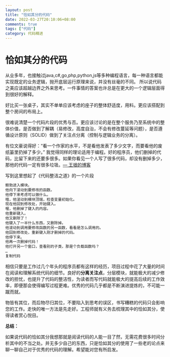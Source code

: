 ```yaml
---
layout: post
title: "恰如其分的代码"
date: 2022-03-27T20:10:06+08:00
comments: true
tags: ["代码"]
category: 代码精进
---
```


# 恰如其分的代码

从业多年，也接触过java,c#,go,php,python,js等多种编程语言，每一种语言都能实现既定的业务逻辑，抛开底层运行原理来说，并没有丝毫的不同。 所以说代码之美应该超越边界之外来思考。一件事情的答案也许总是在更大的一个逻辑层面得到很好的解释。

好比买一张桌子，其实不单单应该考虑的座子的整体舒适度，用料。更应该搭配到整个房间的布局上。

很难说清楚一个代码片段的优秀与否。更应该讨论的是在整个服务乃至系统中的整体价值，是否做到了解耦（易修改，高度自治，不会有修改蔓延等问题），是否遵循设计原则（SOLID）做到了关注点分离（控制与逻辑业务的分离）。

有位文豪说得好：“看一个作家的水平，不是看他发表了多少文字，而要看他的废纸篓里扔掉了多少。” 我觉得同样的理论适用于编程。好的程序员，他们删掉的代码，比留下来的还要多很多。如果你看见一个人写了很多代码，却没有删掉多少，那他的代码一定有很多垃圾。[— 王垠的博客](https://link.juejin.cn?target=http%3A%2F%2Fwww.yinwang.org%2Fblog-cn%2F2015%2F11%2F21%2Fprogramming-philosophy)

写到这里想起了《代码整洁之道》的一个片段

```jsx
鲍勃进入模块。
他向下滚动到要修改的函数。
他停下来考虑可以做什么。
哦，他滚动到模块顶端，检查变量初始化。
现在他回到修改处，开始键入。
喔，他删掉了键入的内容。
他重新键入。
他又删除了！
他键入了一半什么东西，又删除掉。
他滚动到调用要修改函数的另一函数，看看是怎么调用的。
他回到修改处，重新键入刚才删掉的代码。
他停下来。
他再一次删掉代码！
他打开另一个窗口，查看别的子类，那是个负载函数吗？
…
复制代码
```

相信只要是工作过几个年头的程序员都有这样的经历，项目过程中花了大量的时间在阅读和理解系统代码的细节。良好的**分离关注点**，分层模块，就能极大的减少修改的担忧，也提升了代码的整洁性，为读者而写代码就能极大的提高后续的工作效率，即便那会使得编写过程更难。优秀的代码几乎都是不断演进提炼的，不可能一蹴而就。

物皆有其位，而后物尽归其位，不要陷入到思考的误区，书写糟糕的代码只会影响您的工作。走快的唯一方法是先走好。工程师就有义务去梳理其中的恰如其分，使得读者赏心悦目。

**总结：** 

如果说代码的恰如其分我想那就是阅读代码的人能一目了然，无需花费很多时间分析其中的不当之处。并无多少自己的东西，只是恰如其分的使用了一些老的论点来聊一聊自己对于优秀的代码的理解。希望能对您有所启发。